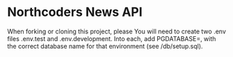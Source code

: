 # Northcoders News API

When forking or cloning this project, please You will need to create two .env files .env.test and .env.development. Into each, add PGDATABASE=, with the correct database name for that environment (see /db/setup.sql). 
